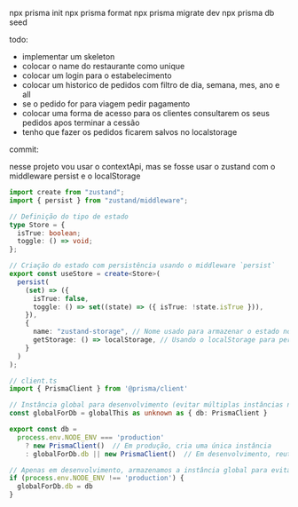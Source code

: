 npx prisma init
npx prisma format
npx prisma migrate dev
npx prisma db seed

todo: 
- implementar um skeleton 
- colocar o name do restaurante como unique
- colocar um login para o estabelecimento
- colocar um historico de pedidos com filtro de dia, semana, mes, ano e all
- se o pedido for para viagem pedir pagamento
- colocar uma forma de acesso para os clientes consultarem os seus pedidos apos terminar a cessão 
- tenho que fazer os pedidos ficarem salvos no localstorage

commit:

nesse projeto vou usar o contextApi, mas se fosse usar o zustand com o  middleware persist  e o localStorage

```ts
import create from "zustand";
import { persist } from "zustand/middleware";

// Definição do tipo de estado
type Store = {
  isTrue: boolean;
  toggle: () => void;
};

// Criação do estado com persistência usando o middleware `persist`
export const useStore = create<Store>(
  persist(
    (set) => ({
      isTrue: false,
      toggle: () => set((state) => ({ isTrue: !state.isTrue })),
    }),
    {
      name: "zustand-storage", // Nome usado para armazenar o estado no localStorage
      getStorage: () => localStorage, // Usando o localStorage para persistência
    }
  )
);

```

``` typescript
// client.ts
import { PrismaClient } from '@prisma/client'

// Instância global para desenvolvimento (evitar múltiplas instâncias no hot reloading)
const globalForDb = globalThis as unknown as { db: PrismaClient }

export const db =
  process.env.NODE_ENV === 'production'
    ? new PrismaClient()  // Em produção, cria uma única instância
    : globalForDb.db || new PrismaClient()  // Em desenvolvimento, reutiliza a instância global

// Apenas em desenvolvimento, armazenamos a instância global para evitar recriação
if (process.env.NODE_ENV !== 'production') {
  globalForDb.db = db
}


```